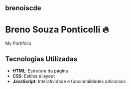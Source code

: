 ## brenoiscde
# Breno Souza Ponticelli 🔥

My Portifólio

## Tecnologias Utilizadas

- **HTML**: Estrutura da página
- **CSS**: Estilos e layout
- **JavaScript**: Interatividade e funcionalidades adicionais


